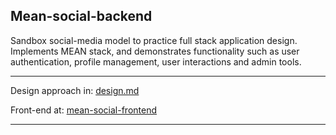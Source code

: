 
## Mean-social-backend

Sandbox social-media model to practice full stack application design. Implements MEAN stack, and demonstrates functionality such as user authentication, profile management, user interactions and admin tools.

---

Design approach in: [design.md](https://github.com/zing-rsa/mean-social-backend/blob/master/design.md)

Front-end at: [mean-social-frontend](https://github.com/zing-rsa/mean-social-frontend)

---


